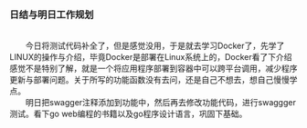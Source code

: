&emsp;&emsp;&emsp;&emsp;&emsp;&emsp;&emsp;&emsp;&emsp;&emsp;&emsp;&emsp;<h3>日结与明日工作规划</h3>
<br/>
&emsp;&emsp;今日将测试代码补全了，但是感觉没用，于是就去学习Docker了，先学了LINUX的操作与介绍，毕竟Docker是部署在Linux系统上的，Docker看了下介绍感觉不是特别了解，就是一个将应用程序部署到容器中可以跨平台调用，减少程序更新与部署问题。关于所写的功能函数没有去问，还是自己不想去，想自己慢慢学点。<br/>
&emsp;&emsp;明日把swagger注释添加到功能中，然后再去修改功能代码，进行swaggger测试。看下go web编程的书籍以及go程序设计语言，巩固下基础。